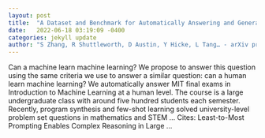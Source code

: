 ```yaml
---
layout: post
title:  "A Dataset and Benchmark for Automatically Answering and Generating Machine Learning Final Exams"
date:   2022-06-18 03:19:09 -0400
categories: jekyll update
author: "S Zhang, R Shuttleworth, D Austin, Y Hicke, L Tang… - arXiv preprint arXiv …, 2022"
---
```

Can a machine learn machine learning? We propose to answer this question using the same criteria we use to answer a similar question: can a human learn machine learning? We automatically answer MIT final exams in Introduction to Machine Learning at a human level. The course is a large undergraduate class with around five hundred students each semester. Recently, program synthesis and few-shot learning solved university-level problem set questions in mathematics and STEM …
Cites: ‪Least-to-Most Prompting Enables Complex Reasoning in Large …‬  